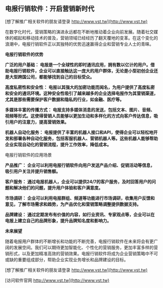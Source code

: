 ## **电报行销软件：开启营销新时代**

[想了解推广相关软件的朋友请登录 http://www.vst.tw](http://www.vst.tw)

在数字化时代，营销策略的演进永远都在不断地推动着企业向前发展。随着社交媒体的崛起和移动技术的普及，营销领域已经经历了翻天覆地的变革。在这个变化的浪潮中，电报行销软件正以其独特的优势迅速赢得企业和营销专业人士的青睐。

**电报行销软件的优势**

**广泛的用户基础： 电报是一个全球性的即时通讯应用，拥有数以亿计的用户。借助电报行销软件，企业可以直接触达这一庞大的用户群体，无论是小型初创企业还是大型跨国公司，都能够找到自己的目标受众。**

**高度私密性和安全性： 电报以其强大的加密功能而闻名，为用户提供了高度私密和安全的通讯环境。这种安全性吸引了越来越多的企业选择电报作为其营销渠道，尤其是那些需要保护客户数据和隐私的行业，如金融、医疗等。**

**多媒体丰富的传播方式： 电报支持多媒体消息的发送，包括文本、图片、音频、视频等形式。这使得营销人员能够以更加生动和多样化的方式向客户传达信息，吸引用户的注意力，提高营销效果。**

**机器人自动化服务： 电报提供了丰富的机器人接口和API，使得企业可以轻松地开发和部署各种自动化服务，包括客服机器人、营销机器人等。这些机器人能够帮助企业实现自动化的营销流程，提升工作效率，降低成本。**

电报行销软件的应用场景

**产品推广： 企业可以利用电报行销软件向用户发送产品介绍、促销活动等信息，吸引用户关注并提升销售额。**

**客户服务： 通过电报机器人，企业可以提供24/7的客户服务，及时回答用户的问题和解决他们的问题，提升用户体验和客户满意度。**

**市场调研： 企业可以利用电报群组、频道等功能进行市场调研，收集用户反馈和意见，了解市场需求和趋势，为产品优化和营销策略调整提供数据支持。**

**品牌建设： 通过定期发布有价值的内容，如行业资讯、专家观点等，企业可以在电报上建立自己的品牌形象，提升品牌知名度和影响力。**

**未来展望**

随着电报用户群体的不断增长和功能的不断完善，电报行销软件在未来将会有更广阔的发展空间。我们可以期待更加智能化、个性化的营销服务，更加丰富多样的营销形式，以及更加精准高效的营销效果。电报行销软件将成为企业营销策略中不可或缺的重要组成部分，帮助企业实现业务增长和品牌建设的目标。

[想了解推广相关软件的朋友请登录 http://www.vst.tw](http://www.vst.tw)


[访问软件官网 http://www.vst.tw](http://www.vst.tw)
